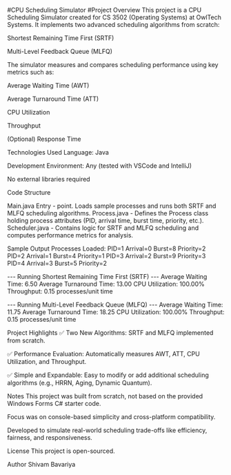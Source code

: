 #CPU Scheduling Simulator
#Project Overview
This project is a CPU Scheduling Simulator created for CS 3502 (Operating Systems) at OwlTech Systems.
It implements two advanced scheduling algorithms from scratch:

Shortest Remaining Time First (SRTF)

Multi-Level Feedback Queue (MLFQ)

The simulator measures and compares scheduling performance using key metrics such as:

Average Waiting Time (AWT)

Average Turnaround Time (ATT)

CPU Utilization

Throughput

(Optional) Response Time

Technologies Used
Language: Java

Development Environment: Any (tested with VSCode and IntelliJ)

No external libraries required

Code Structure

Main.java	Entry - point. Loads sample processes and runs both SRTF and MLFQ scheduling algorithms.
Process.java -	Defines the Process class holding process attributes (PID, arrival time, burst time, priority, etc.).
Scheduler.java -	Contains logic for SRTF and MLFQ scheduling and computes performance metrics for analysis.

Sample Output
Processes Loaded:
PID=1 Arrival=0 Burst=8 Priority=2
PID=2 Arrival=1 Burst=4 Priority=1
PID=3 Arrival=2 Burst=9 Priority=3
PID=4 Arrival=3 Burst=5 Priority=2

--- Running Shortest Remaining Time First (SRTF) ---
Average Waiting Time: 6.50
Average Turnaround Time: 13.00
CPU Utilization: 100.00%
Throughput: 0.15 processes/unit time

--- Running Multi-Level Feedback Queue (MLFQ) ---
Average Waiting Time: 11.75
Average Turnaround Time: 18.25
CPU Utilization: 100.00%
Throughput: 0.15 processes/unit time

Project Highlights
✅ Two New Algorithms: SRTF and MLFQ implemented from scratch.

✅ Performance Evaluation: Automatically measures AWT, ATT, CPU Utilization, and Throughput.

✅ Simple and Expandable: Easy to modify or add additional scheduling algorithms (e.g., HRRN, Aging, Dynamic Quantum).

Notes
This project was built from scratch, not based on the provided Windows Forms C# starter code.

Focus was on console-based simplicity and cross-platform compatibility.

Developed to simulate real-world scheduling trade-offs like efficiency, fairness, and responsiveness.

License
This project is open-sourced.

Author
Shivam Bavariya




